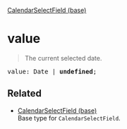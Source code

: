 [CalendarSelectField (base)](CalendarSelectField_base.md)

# value

> The current selected date.

<pre class="docgen_signature">value: Date | <b>undefined</b>;</pre>

## Related

- [<!--{ref:type}-->CalendarSelectField (base)](CalendarSelectField_base.md) \
    Base type for `CalendarSelectField`.

